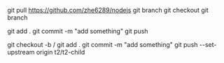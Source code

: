 git pull https://github.com/zhe6289/nodejs
git branch <branch-name>
git checkout <branch-name> <!-- to switch branch -->
git branch <!-- to check witch branch currently --> 


git add .
git commit -m "add something"
git push

<!-- create another branch -->
git checkout -b <new-branch-name>/<child-branch-name>
git add .
git commit -m "add something"
git push --set-upstream origin t2/t2-child